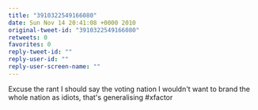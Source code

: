 ```yaml
---
title: "3910322549166080"
date: Sun Nov 14 20:41:08 +0000 2010
original-tweet-id: "3910322549166080"
retweets: 0
favorites: 0
reply-tweet-id: ""
reply-user-id: ""
reply-user-screen-name: ""
---
```

Excuse the rant I should say the voting nation I wouldn't want to brand the whole nation as idiots, that's generalising #xfactor
